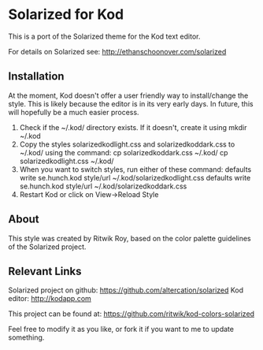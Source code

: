 Solarized for Kod
=================

This is a port of the Solarized theme for the Kod text editor. 

For details on Solarized see: http://ethanschoonover.com/solarized

Installation
------------

At the moment, Kod doesn't offer a user friendly way to install/change the style. This is likely because the editor is in its very early days. In future, this will hopefully be a much easier process.

1. Check if the ~/.kod/ directory exists. If it doesn't, create it using mkdir ~/.kod
2. Copy the styles solarizedkodlight.css and solarizedkoddark.css to ~/.kod/ using the command:
  cp solarizedkoddark.css ~/.kod/
  cp solarizedkodlight.css ~/.kod/
3. When you want to switch styles, run either of these command: 
  defaults write se.hunch.kod style/url ~/.kod/solarizedkodlight.css
  defaults write se.hunch.kod style/url ~/.kod/solarizedkoddark.css
4. Restart Kod or click on View->Reload Style


About
-----
This style was created by Ritwik Roy, based on the color palette guidelines of the Solarized project.

Relevant Links
--------------
Solarized project on github: https://github.com/altercation/solarized
Kod editor: http://kodapp.com

This project can be found at: https://github.com/ritwik/kod-colors-solarized

Feel free to modify it as you like, or fork it if you want to me to update something.
